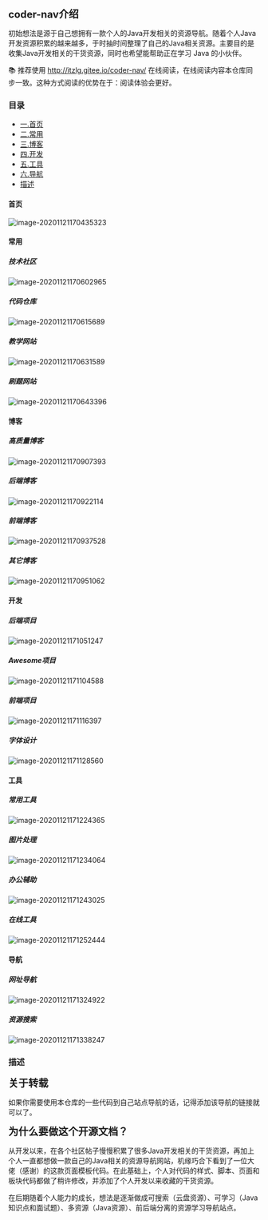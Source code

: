 <span style="font-size:20px;">**coder-nav介绍**</span>

初始想法是源于自己想拥有一款个人的Java开发相关的资源导航。随着个人Java开发资源积累的越来越多，于时抽时间整理了自己的Java相关资源。主要目的是收集Java开发相关的干货资源，同时也希望能帮助正在学习 Java 的小伙伴。

:books: 推荐使用  http://itzlg.gitee.io/coder-nav/ 在线阅读，在线阅读内容本仓库同步一致。这种方式阅读的优势在于：阅读体验会更好。 

### 目录

- [一.首页](#首页)
- [二.常用](#常用)
- [三.博客](#博客)
- [四.开发](#开发)
- [五.工具](#工具)
- [六.导航](#导航)
- [描述](#描述)



#### 首页

![image-20201121170435323](https://gitee.com/itzlg/mypictures/raw/master/img/image-20201121170435323.png)

#### 常用

##### 技术社区

![image-20201121170602965](https://gitee.com/itzlg/mypictures/raw/master/img/image-20201121170602965.png)

##### 代码仓库

![image-20201121170615689](https://gitee.com/itzlg/mypictures/raw/master/img/image-20201121170615689.png)

##### 教学网站

![image-20201121170631589](https://gitee.com/itzlg/mypictures/raw/master/img/image-20201121170631589.png)

##### 刷题网站

![image-20201121170643396](https://gitee.com/itzlg/mypictures/raw/master/img/image-20201121170643396.png)



#### 博客

##### 高质量博客

![image-20201121170907393](https://gitee.com/itzlg/mypictures/raw/master/img/image-20201121170907393.png)

##### 后端博客

![image-20201121170922114](https://gitee.com/itzlg/mypictures/raw/master/img/image-20201121170922114.png)

##### 前端博客

![image-20201121170937528](https://gitee.com/itzlg/mypictures/raw/master/img/image-20201121170937528.png)

##### 其它博客

![image-20201121170951062](https://gitee.com/itzlg/mypictures/raw/master/img/image-20201121170951062.png)



#### 开发

##### 后端项目

![image-20201121171051247](https://gitee.com/itzlg/mypictures/raw/master/img/image-20201121171051247.png)

##### Awesome项目

![image-20201121171104588](https://gitee.com/itzlg/mypictures/raw/master/img/image-20201121171104588.png)

##### 前端项目

![image-20201121171116397](https://gitee.com/itzlg/mypictures/raw/master/img/image-20201121171116397.png)

##### 字体设计

![image-20201121171128560](https://gitee.com/itzlg/mypictures/raw/master/img/image-20201121171128560.png)



#### 工具

##### 常用工具

![image-20201121171224365](https://gitee.com/itzlg/mypictures/raw/master/img/image-20201121171224365.png)

##### 图片处理

![image-20201121171234064](https://gitee.com/itzlg/mypictures/raw/master/img/image-20201121171234064.png)

##### 办公辅助

![image-20201121171243025](https://gitee.com/itzlg/mypictures/raw/master/img/image-20201121171243025.png)

##### 在线工具

![image-20201121171252444](https://gitee.com/itzlg/mypictures/raw/master/img/image-20201121171252444.png)



#### 导航

##### 网址导航

![image-20201121171324922](https://gitee.com/itzlg/mypictures/raw/master/img/image-20201121171324922.png)

##### 资源搜索

![image-20201121171338247](https://gitee.com/itzlg/mypictures/raw/master/img/image-20201121171338247.png)



### 描述

<span style="font-size:20px;">**关于转载**</span>

如果你需要使用本仓库的一些代码到自己站点导航的话，记得添加该导航的链接就可以了。

<span style="font-size:20px;">**为什么要做这个开源文档？**</span>

从开发以来，在各个社区帖子慢慢积累了很多Java开发相关的干货资源，再加上个人一直都想做一款自己的Java相关的资源导航网站，机缘巧合下看到了一位大佬（感谢）的这款页面模板代码。在此基础上，个人对代码的样式、脚本、页面和板块代码都做了稍许修改，并添加了个人开发以来收藏的干货资源。

在后期随着个人能力的成长，想法是逐渐做成可搜索（云盘资源）、可学习（Java知识点和面试题）、多资源（Java资源）、前后端分离的资源学习导航站点。

